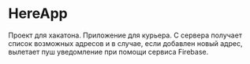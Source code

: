 # HereApp

Проект для хакатона. Приложение для курьера. С сервера получает список возможных адресов и в случае, если добавлен новый адрес, вылетает пуш уведомление при помощи сервиса Firebase.

